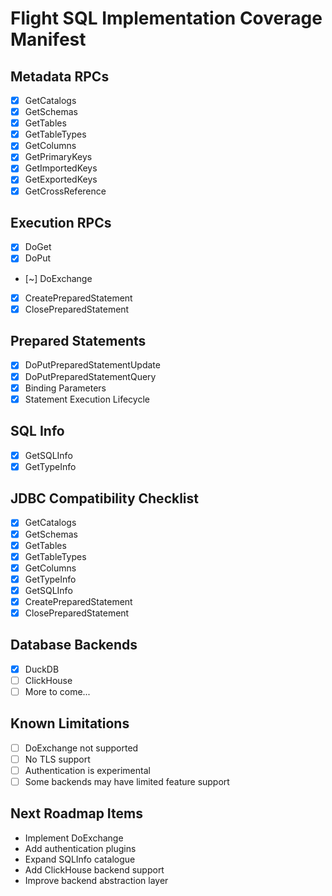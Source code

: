 # Flight SQL Implementation Coverage Manifest

## Metadata RPCs
- [x] GetCatalogs
- [x] GetSchemas
- [x] GetTables
- [x] GetTableTypes
- [x] GetColumns
- [x] GetPrimaryKeys
- [x] GetImportedKeys
- [x] GetExportedKeys
- [x] GetCrossReference

## Execution RPCs
- [x] DoGet
- [x] DoPut
- [~] DoExchange
- [x] CreatePreparedStatement
- [x] ClosePreparedStatement

## Prepared Statements
- [x] DoPutPreparedStatementUpdate
- [x] DoPutPreparedStatementQuery
- [x] Binding Parameters
- [x] Statement Execution Lifecycle

## SQL Info
- [x] GetSQLInfo
- [x] GetTypeInfo

## JDBC Compatibility Checklist
- [x] GetCatalogs
- [x] GetSchemas
- [x] GetTables
- [x] GetTableTypes
- [x] GetColumns
- [x] GetTypeInfo
- [x] GetSQLInfo
- [x] CreatePreparedStatement
- [x] ClosePreparedStatement

## Database Backends
- [x] DuckDB
- [ ] ClickHouse
- [ ] More to come...

## Known Limitations
- [ ] DoExchange not supported
- [ ] No TLS support
- [ ] Authentication is experimental
- [ ] Some backends may have limited feature support

## Next Roadmap Items
- Implement DoExchange
- Add authentication plugins
- Expand SQLInfo catalogue
- Add ClickHouse backend support
- Improve backend abstraction layer
